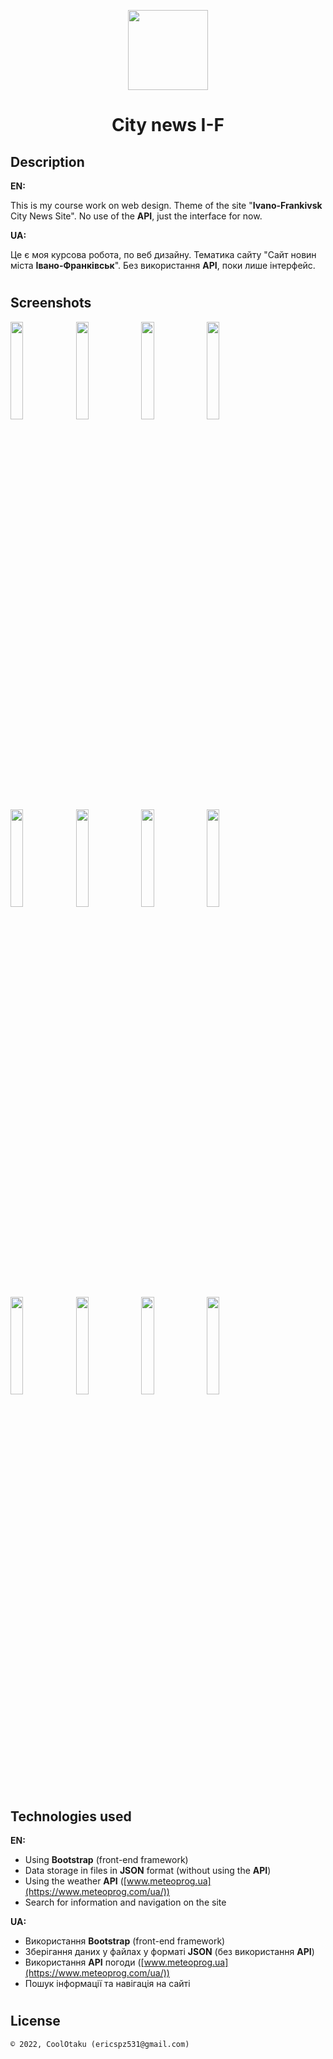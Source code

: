 <p align="center"><img width="128" height="128" src="assets/img/logo.png"/></p>
<h1 align="center">City news I-F</h1>

## Description
<b>EN:</b>

This is my course work on web design. Theme of the site "**Ivano-Frankivsk** City News Site". No use of the **API**, just the interface for now.

<b>UA:</b>

Це є моя курсова робота, по веб дизайну. Тематика сайту "Сайт новин міста **Івано-Франківськ**". Без використання **API**, поки лише інтерфейс.

#
## Screenshots
<p>
  <img src="screens/s1.png" height="20%"/>
  <img src="screens/s2.png" height="20%"/>
  <img src="screens/s3.png" height="20%"/>
  <img src="screens/s4.png" height="20%"/>
  <img src="screens/s5.png" height="20%"/>
  <img src="screens/s6.png" height="20%"/>
  <img src="screens/s7.png" height="20%"/>
  <img src="screens/s8.png" height="20%"/>
  <img src="screens/sm1.png" height="20%"/>
  <img src="screens/sm2.png" height="20%"/>
  <img src="screens/sm3.png" height="20%"/>
  <img src="screens/sm4.png" height="20%"/>
</p>

#
## Technologies used
<b>EN:</b>
- Using **Bootstrap** (front-end framework)
- Data storage in files in **JSON** format (without using the **API**)
- Using the weather **API** ([www.meteoprog.ua](https://www.meteoprog.com/ua/))
- Search for information and navigation on the site

<b>UA:</b>
- Використання **Bootstrap** (front-end framework)
- Зберігання даних у файлах у форматі **JSON** (без використання **API**)
- Використання **API** погоди ([www.meteoprog.ua](https://www.meteoprog.com/ua/))
- Пошук інформації та навігація на сайті

#
## License
```
© 2022, CoolOtaku (ericspz531@gmail.com)
```
